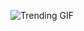 ![Trending GIF](https://media1.giphy.com/media/v1.Y2lkPThiYjIxNzcybHV4azRlZHI3Ymxjbm0yMXR3MXRwanJzdnUydncxcmN6Mzh4b3VtZCZlcD12MV9naWZzX3NlYXJjaCZjdD1n/rplvK3z0IzLqBxVJWk/giphy.gif)
